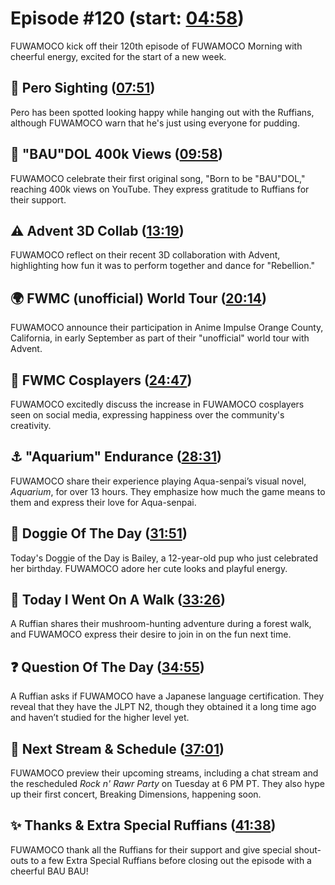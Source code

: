 # Episode #120 (start: [04:58](https://youtu.be/jIQnQA7ICrk?t=04m58s))

FUWAMOCO kick off their 120th episode of FUWAMOCO Morning with cheerful energy, excited for the start of a new week.

## 👀 Pero Sighting ([07:51](https://youtu.be/jIQnQA7ICrk?t=07m51s))

Pero has been spotted looking happy while hanging out with the Ruffians, although FUWAMOCO warn that he's just using everyone for pudding.

## 🎤 "BAU"DOL 400k Views ([09:58](https://youtu.be/jIQnQA7ICrk?t=09m58s))

FUWAMOCO celebrate their first original song, "Born to be "BAU"DOL," reaching 400k views on YouTube. They express gratitude to Ruffians for their support.

## ⚠️ Advent 3D Collab ([13:19](https://youtu.be/jIQnQA7ICrk?t=13m19s))

FUWAMOCO reflect on their recent 3D collaboration with Advent, highlighting how fun it was to perform together and dance for "Rebellion."

## 🌍 FWMC (unofficial) World Tour ([20:14](https://youtu.be/jIQnQA7ICrk?t=20m14s))

FUWAMOCO announce their participation in Anime Impulse Orange County, California, in early September as part of their "unofficial" world tour with Advent.

## 👘 FWMC Cosplayers ([24:47](https://youtu.be/jIQnQA7ICrk?t=24m47s))

FUWAMOCO excitedly discuss the increase in FUWAMOCO cosplayers seen on social media, expressing happiness over the community's creativity.

## ⚓ "Aquarium" Endurance ([28:31](https://youtu.be/jIQnQA7ICrk?t=28m31s))

FUWAMOCO share their experience playing Aqua-senpai’s visual novel, *Aquarium*, for over 13 hours. They emphasize how much the game means to them and express their love for Aqua-senpai.

## 🐶 Doggie Of The Day ([31:51](https://youtu.be/jIQnQA7ICrk?t=31m51s))

Today's Doggie of the Day is Bailey, a 12-year-old pup who just celebrated her birthday. FUWAMOCO adore her cute looks and playful energy.

## 🚶 Today I Went On A Walk ([33:26](https://youtu.be/jIQnQA7ICrk?t=33m26s))

A Ruffian shares their mushroom-hunting adventure during a forest walk, and FUWAMOCO express their desire to join in on the fun next time.

## ❓ Question Of The Day ([34:55](https://youtu.be/jIQnQA7ICrk?t=34m55s))

A Ruffian asks if FUWAMOCO have a Japanese language certification. They reveal that they have the JLPT N2, though they obtained it a long time ago and haven’t studied for the higher level yet.

## 📅 Next Stream & Schedule ([37:01](https://youtu.be/jIQnQA7ICrk?t=37m01s))

FUWAMOCO preview their upcoming streams, including a chat stream and the rescheduled *Rock n' Rawr Party* on Tuesday at 6 PM PT. They also hype up their first concert, Breaking Dimensions, happening soon.

## ✨ Thanks & Extra Special Ruffians ([41:38](https://youtu.be/jIQnQA7ICrk?t=41m38s))

FUWAMOCO thank all the Ruffians for their support and give special shout-outs to a few Extra Special Ruffians before closing out the episode with a cheerful BAU BAU!

